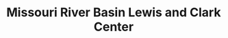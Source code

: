 ---
layout: repo
title: "Missouri River Basin Lewis and Clark Center"
id: 11510
permalink: repos/11510/
---
